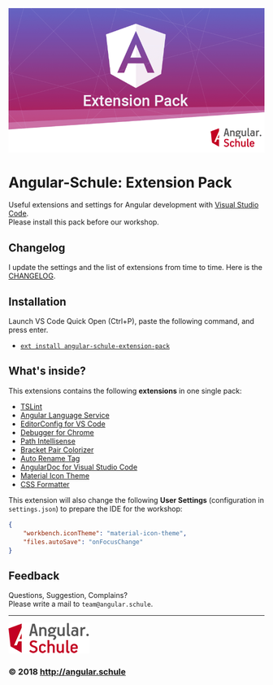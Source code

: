 ![Logo](images/angular-shield-overflow.png)

# Angular-Schule: Extension Pack

Useful extensions and settings for Angular development with [Visual Studio Code](https://code.visualstudio.com/).  
Please install this pack before our workshop.

## Changelog

I update the settings and the list of extensions from time to time.
Here is the [CHANGELOG](https://github.com/angular-schule/vscode-angular-schule-extension-pack/blob/master/CHANGELOG.md).

## Installation

Launch VS Code Quick Open (Ctrl+P), paste the following command, and press enter.
* [`ext install angular-schule-extension-pack`](https://marketplace.visualstudio.com/items?itemName=angular-schule.angular-schule-extension-pack)

## What's inside?

This extensions contains the following **extensions** in one single pack:

* [TSLint](https://marketplace.visualstudio.com/items?itemName=eg2.tslint)
* [Angular Language Service](https://marketplace.visualstudio.com/items?itemName=Angular.ng-template)
* [EditorConfig for VS Code](https://marketplace.visualstudio.com/items?itemName=EditorConfig.EditorConfig)
* [Debugger for Chrome](https://marketplace.visualstudio.com/items?itemName=msjsdiag.debugger-for-chrome)
* [Path Intellisense](https://marketplace.visualstudio.com/items?itemName=christian-kohler.path-intellisense)
* [Bracket Pair Colorizer](https://marketplace.visualstudio.com/items?itemName=CoenraadS.bracket-pair-colorizer)
* [Auto Rename Tag](https://marketplace.visualstudio.com/items?itemName=formulahendry.auto-rename-tag)
* [AngularDoc for Visual Studio Code](https://marketplace.visualstudio.com/items?itemName=AngularDoc.angulardoc-vscode)
* [Material Icon Theme](https://marketplace.visualstudio.com/items?itemName=PKief.material-icon-theme)
* [CSS Formatter](https://marketplace.visualstudio.com/items?itemName=aeschli.vscode-css-formatter)

This extension will also change the following **User Settings** (configuration in `settings.json`) to prepare the IDE for the workshop:

```json
{
    "workbench.iconTheme": "material-icon-theme",
    "files.autoSave": "onFocusChange"
}
```


## Feedback

Questions, Suggestion, Complains?  
Please write a mail to `team@angular.schule`.

----------

![Logo](images/logo-angular-schule.png)

### &copy; 2018 http://angular.schule

